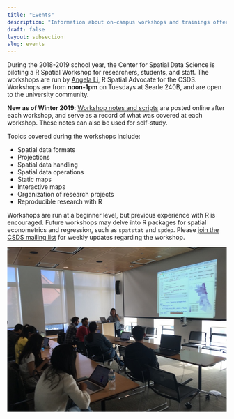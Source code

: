 ```yaml
---
title: "Events"
description: "Information about on-campus workshops and trainings offered by the Center for Spatial Data Science"
draft: false
layout: subsection
slug: events
---
```


During the 2018-2019 school year, the Center for Spatial Data Science is piloting a R Spatial Workshop for researchers, students, and staff. The workshops are run by [Angela Li](https://twitter.com/CivicAngela), R Spatial Advocate for the CSDS. Workshops are from **noon-1pm** on Tuesdays at Searle 240B, and are open to the university community. 

**New as of Winter 2019**: [Workshop notes and scripts](https://spatialanalysis.github.io/workshop-notes/) are posted online after each workshop, and serve as a record of what was covered at each workshop. These notes can also be used for self-study.

Topics covered during the workshops include:

* Spatial data formats
* Projections
* Spatial data handling
* Spatial data operations
* Static maps
* Interactive maps
* Organization of research projects
* Reproducible research with R

Workshops are run at a beginner level, but previous experience with R is encouraged. Future workshops may delve into R packages for spatial econometrics and regression, such as `spatstat` and `spdep`. Please [join the CSDS mailing list](https://groups.google.com/forum/#!forum/csds-study-group) for weekly updates regarding the workshop.

![Photo of R Spatial Study Group](events/rspatial-study-group.png)